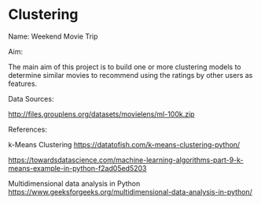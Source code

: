 # Clustering

Name: Weekend Movie Trip

Aim:

The main aim of this project is to build one or more clustering models to determine similar movies to recommend using the ratings by other users as features.


Data Sources:

http://files.grouplens.org/datasets/movielens/ml-100k.zip


References:

k-Means Clustering
https://datatofish.com/k-means-clustering-python/  

https://towardsdatascience.com/machine-learning-algorithms-part-9-k-means-example-in-python-f2ad05ed5203   


Multidimensional data analysis in Python
https://www.geeksforgeeks.org/multidimensional-data-analysis-in-python/


